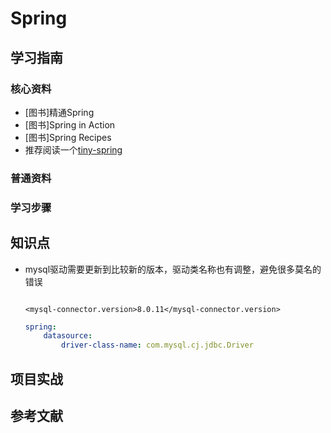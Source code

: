 # Spring

## 学习指南

### 核心资料

* [图书]精通Spring
* [图书]Spring in Action
* [图书]Spring Recipes
* 推荐阅读一个[tiny-spring](https://github.com/code4craft/tiny-spring)

### 普通资料

### 学习步骤

## 知识点

* mysql驱动需要更新到比较新的版本，驱动类名称也有调整，避免很多莫名的错误

    ``` pom
    
    <mysql-connector.version>8.0.11</mysql-connector.version>
    ```

    ``` yml
    spring:
        datasource:
            driver-class-name: com.mysql.cj.jdbc.Driver
    ```

## 项目实战

## 参考文献
